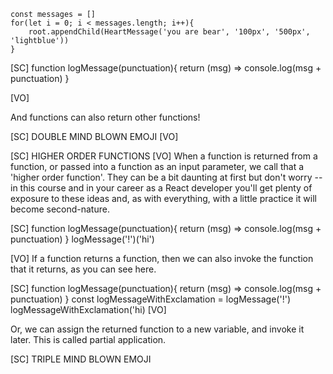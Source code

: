     const messages = []
    for(let i = 0; i < messages.length; i++){
        root.appendChild(HeartMessage('you are bear', '100px', '500px', 'lightblue'))
    }

[SC]
function logMessage(punctuation){
return (msg) => console.log(msg + punctuation)
}

[VO]

And functions can also return other functions!

[SC]
DOUBLE MIND BLOWN EMOJI
[VO]

[SC]
HIGHER ORDER FUNCTIONS
[VO]
When a function is returned from a function, or passed into a function as an input parameter, we call that a 'higher order function'. They can be a bit daunting at first but don't worry -- in this course and in your career as a React developer you'll get plenty of exposure to these ideas and, as with everything, with a little practice it will become second-nature.

[SC]
function logMessage(punctuation){
return (msg) => console.log(msg + punctuation)
}
logMessage('!')('hi')

[VO]
If a function returns a function, then we can also invoke the function that it returns, as you can see here.

[SC]
function logMessage(punctuation){
return (msg) => console.log(msg + punctuation)
}
const logMessageWithExclamation = logMessage('!')
logMessageWithExclamation('hi)
[VO]

Or, we can assign the returned function to a new variable, and invoke it later. This is called partial application.

[SC]
TRIPLE MIND BLOWN EMOJI
